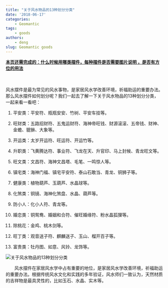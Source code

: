 ```yaml
---
title: "关于风水物品的13种划分分类"
date: '2018-06-17'
categories:
    - Geomantic
tags:
    - goods
authors:
    - deng
slug: Geomantic goods
---
```


<u>**本页还需完成的：什么时候用哪类摆件，每种摆件是否需要图片说明 ，是否有方位的用法**</u></u>




　

​       风水摆件是最为常见的风水事物，是家居风水学改善环境，祈福助运的重要办法。那么风水摆件如何划分呢？我们一起去了解一下关于风水物品的13种划分分类，一起来看一看吧：

1. 平安类：平安符、瓶瓶安安、竹树、平安车挂等。

2. 旺财类：五路招财符、五鬼运财符、海神帝旺钱、财源滚滚、五帝钱、财神、金蟾、貔貅、大象等。

3. 开运类：太岁开运符、旺运符、开运竹等。

4. 升职类：飞黄腾达符、事业符、飞龙在天、升官印、马上封候、青龙旺文等。

5. 旺文类：文昌符、海神文昌塔、毛笔、一鸣惊人等。

6. 镇宅类：海神门福、镇宅平安符、泰山石敢当、青龙、铜狮子等。

7. 健康类：植物葫芦、玉葫芦、水晶球等。

8. 化煞类：铜镜、海神化煞盘、水晶、葫芦等。

9. 防小人：化小人符、青龙等。

10. 婚恋类：铜鸳鸯、婚姻和合符、催旺婚缘符、粉水晶狐狸等。

11. 除桃花：金鸡、桃木剑等。

12. 旺丁类：观音送子符、麒麟送子、玉山、榴开百子等。

13. 富贵类：牡丹图、如意、风铃、龙饰等。

  ![关于风水物品的13种划分分类](https://img.d1xz.net/d/2017/09/59c35cdea1146.jpg)

　　风水摆件在家居风水学中占有重要的地位，是家居风水学改善环境，祈福助运的重要办法。根据传统风水文化和实践的多年验证，风水师们一致认为，天然材质的吉祥物是最具灵性的，比如玉石、水晶、实木等。